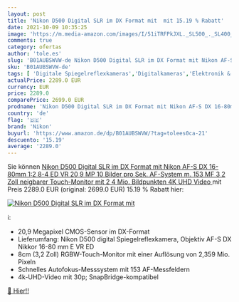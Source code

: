 ```yaml
---
layout: post
title: 'Nikon D500 Digital SLR im DX Format mit  mit 15.19 % Rabatt'
date: 2021-10-09 10:35:25
image: 'https://m.media-amazon.com/images/I/51iTRFPkJXL._SL500_._SL400_.jpg'
comments: true
category: ofertas
author: 'tole.es'
slug: 'B01AUBSWVW-de Nikon D500 Digital SLR im DX Format mit Nikon AF-S DX...'
sku: 'B01AUBSWVW-de'
tags: [ 'Digitale Spiegelreflexkameras','Digitalkameras','Elektronik & Foto','Kamera & Foto','nikon', ]
actualPrice: 2289.0 EUR
currency: EUR
price: 2289.0
comparePrice: 2699.0 EUR
prodname: 'Nikon D500 Digital SLR im DX Format mit Nikon AF-S DX 16-80mm 1:2 8-4 ED VR  20 9 MP  10 Bilder pro Sek.  AF-System m. 153 MF  3 2 Zoll neigbarer Touch-Monitor mit 2 4 Mio. Bildpunkten  4K UHD Video  '
country: 'de'
flag: '🇩🇪'
brand: 'Nikon'
buyurl: 'https://www.amazon.de/dp/B01AUBSWVW/?tag=tolees0ca-21'
descuento: '15.19'
average: '2289.0'
---
```


Sie können [Nikon D500 Digital SLR im DX Format mit Nikon AF-S DX 16-80mm 1:2 8-4 ED VR  20 9 MP  10 Bilder pro Sek.  AF-System m. 153 MF  3 2 Zoll neigbarer Touch-Monitor mit 2 4 Mio. Bildpunkten  4K UHD Video  ](https://www.amazon.de/dp/B01AUBSWVW/?tag=tolees0ca-21) mit Preis 2289.0 EUR (original: 2699.0 EUR) 15.19 % Rabatt hier:

[![Nikon D500 Digital SLR im DX Format mit ](https://m.media-amazon.com/images/I/51iTRFPkJXL._SL500_._SL400_.jpg)](https://www.amazon.de/dp/B01AUBSWVW/?tag=tolees0ca-21)

ℹ️:

- 20,9 Megapixel CMOS-Sensor im DX-Format
- Lieferumfang: Nikon D500 digital Spiegelreflexkamera, Objektiv AF-S DX Nikkor 16-80 mm E VR ED
- 8cm (3,2 Zoll) RGBW-Touch-Monitor mit einer Auflösung von 2,359 Mio. Pixeln
- Schnelles Autofokus-Messsystem mit 153 AF-Messfeldern
- 4k-UHD-Video mit 30p; SnapBridge-kompatibel

[🛒 Hier!!](https://www.amazon.de/dp/B01AUBSWVW/?tag=tolees0ca-21)
